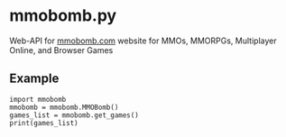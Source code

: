 # mmobomb.py
Web-API for [mmobomb.com](https://www.mmobomb.com) website for MMOs, MMORPGs, Multiplayer Online, and Browser Games

## Example
```python3
import mmobomb
mmobomb = mmobomb.MMOBomb()
games_list = mmobomb.get_games()
print(games_list)
```
